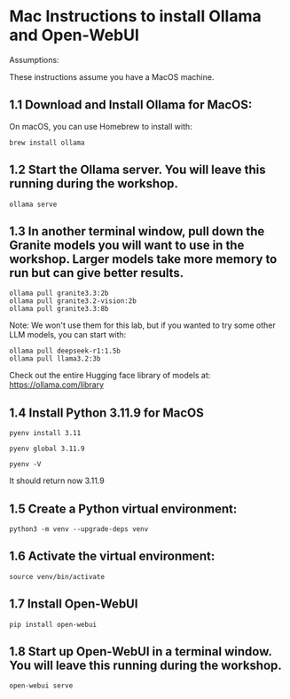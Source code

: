 # Mac Instructions to install Ollama and Open-WebUI

Assumptions:

These instructions assume you have a MacOS machine.  

## 1.1 Download and Install Ollama for MacOS:

On macOS, you can use Homebrew to install with:

```shell
brew install ollama
```

## 1.2 Start the Ollama server. You will leave this running during the workshop.
```shell
ollama serve
```

## 1.3 In another terminal window, pull down the Granite models you will want to use in the workshop. Larger models take more memory to run but can give better results.
```shell
ollama pull granite3.3:2b
ollama pull granite3.2-vision:2b
ollama pull granite3.3:8b
```
Note: We won't use them for this lab, but if you wanted to try some other LLM models, you can start with:
```shell
ollama pull deepseek-r1:1.5b
ollama pull llama3.2:3b
```
Check out the entire Hugging face library of models at: https://ollama.com/library

## 1.4 Install Python 3.11.9 for MacOS
```shell
pyenv install 3.11
```
```shell
pyenv global 3.11.9
```

```shell
pyenv -V
```
It should return now 3.11.9

## 1.5 Create a Python virtual environment:
```shell
python3 -m venv --upgrade-deps venv
```
## 1.6 Activate the virtual environment:
```shell
source venv/bin/activate
```
## 1.7 Install Open-WebUI
```shell
pip install open-webui
```
## 1.8 Start up Open-WebUI in a terminal window. You will leave this running during the workshop.
```shell
open-webui serve
```
